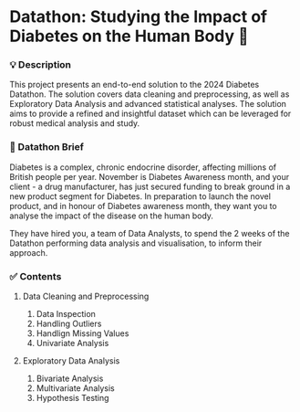 # Datathon: Studying the Impact of Diabetes on the Human Body &#x1F3E5;

### :bulb: Description
This project presents an end-to-end solution to the 2024 Diabetes Datathon. The solution covers data cleaning and preprocessing, as well as Exploratory Data Analysis and advanced statistical analyses. The solution aims to provide a refined and insightful dataset which can be leveraged for robust medical analysis and study.

### :briefcase: Datathon Brief
Diabetes is a complex, chronic endocrine disorder, affecting millions of British people per year. November is Diabetes Awareness month, and your client - a drug manufacturer, has just secured funding to break ground in a new product segment for Diabetes. In preparation to launch the novel product, and in honour of Diabetes awareness month, they want you to analyse the impact of the disease on the human body.

They have hired you, a team of Data Analysts, to spend the 2 weeks of the Datathon performing data analysis and visualisation, to inform their approach.

### :white_check_mark: Contents

1. Data Cleaning and Preprocessing
   1. Data Inspection
   2. Handling Outliers
   3. Handlign Missing Values
   4. Univariate Analysis
   
3. Exploratory Data Analysis
   1. Bivariate Analysis
   2. Multivariate Analysis
   3. Hypothesis Testing
